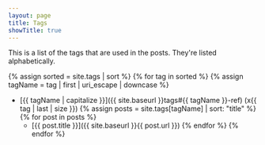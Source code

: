 ```yaml
---
layout: page
title: Tags
showTitle: true
---
```


This is a list of the tags that are used in the posts. They're listed alphabetically.

{% assign sorted = site.tags | sort %}
{% for tag in sorted %}
{% assign tagName = tag | first | uri_escape | downcase %}
* [{{ tagName | capitalize }}]({{ site.baseurl }}tags#{{ tagName }}-ref) (x{{ tag | last | size }})
{% assign posts = site.tags[tagName] | sort: "title" %}
{% for post in posts %}
  * [{{ post.title }}]({{ site.baseurl }}{{ post.url }})
{% endfor %}
{% endfor %}
